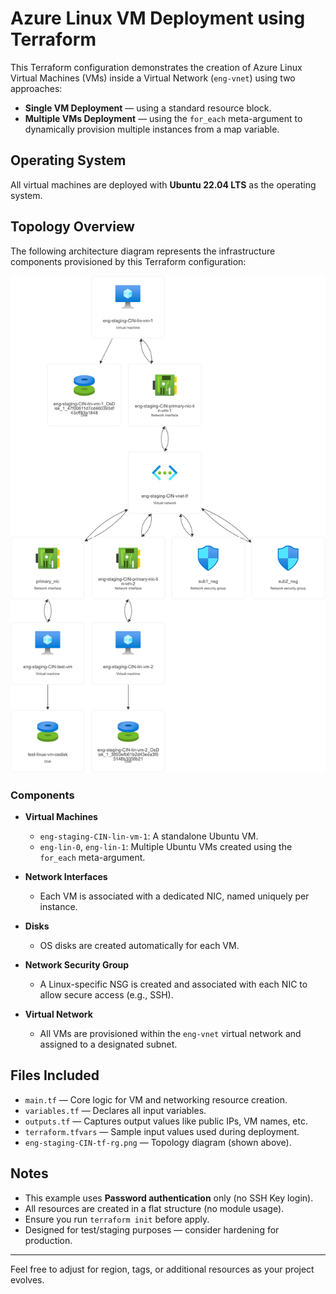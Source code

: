 # Azure Linux VM Deployment using Terraform

This Terraform configuration demonstrates the creation of Azure Linux Virtual Machines (VMs) inside a Virtual Network (`eng-vnet`) using two approaches:

- **Single VM Deployment** — using a standard resource block.
- **Multiple VMs Deployment** — using the `for_each` meta-argument to dynamically provision multiple instances from a map variable.

## Operating System

All virtual machines are deployed with **Ubuntu 22.04 LTS** as the operating system.

## Topology Overview

The following architecture diagram represents the infrastructure components provisioned by this Terraform configuration:

![alt text](eng-staging-CIN-tf-rg.png)

### Components

- **Virtual Machines**
  - `eng-staging-CIN-lin-vm-1`: A standalone Ubuntu VM.
  - `eng-lin-0`, `eng-lin-1`: Multiple Ubuntu VMs created using the `for_each` meta-argument.

- **Network Interfaces**
  - Each VM is associated with a dedicated NIC, named uniquely per instance.

- **Disks**
  - OS disks are created automatically for each VM.

- **Network Security Group**
  - A Linux-specific NSG is created and associated with each NIC to allow secure access (e.g., SSH).

- **Virtual Network**
  - All VMs are provisioned within the `eng-vnet` virtual network and assigned to a designated subnet.

## Files Included

- `main.tf` — Core logic for VM and networking resource creation.
- `variables.tf` — Declares all input variables.
- `outputs.tf` — Captures output values like public IPs, VM names, etc.
- `terraform.tfvars` — Sample input values used during deployment.
- `eng-staging-CIN-tf-rg.png` — Topology diagram (shown above).

## Notes

- This example uses **Password authentication** only (no SSH Key login).
- All resources are created in a flat structure (no module usage).
- Ensure you run `terraform init` before apply.
- Designed for test/staging purposes — consider hardening for production.

---

Feel free to adjust for region, tags, or additional resources as your project evolves.

